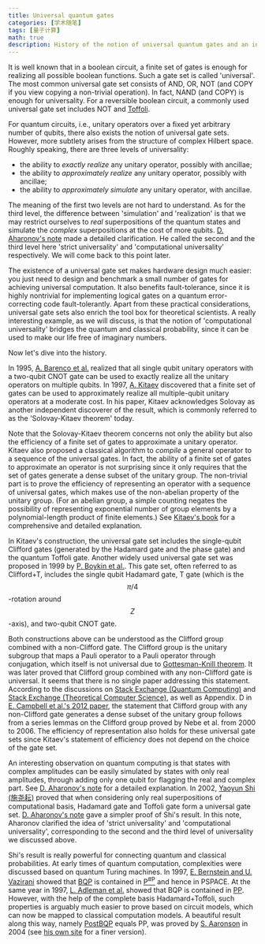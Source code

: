 ```yaml
---
title: Universal quantum gates
categories: [学术随笔]
tags: [量子计算]
math: true
description: History of the notion of universal quantum gates and an interesting application on quantum complexity theory.
---
```




It is well known that in a boolean circuit,
a finite set of gates is enough for realizing all possible boolean functions.
Such a gate set is called 'universal'.
The most common universal gate set consists of AND, OR, NOT 
(and COPY if you view copying a non-trivial operation).
In fact, NAND (and COPY) is enough for universality.
For a reversible boolean circuit,
a commonly used universal gate set includes NOT and [Toffoli](https://en.wikipedia.org/wiki/Toffoli_gate).

For quantum circuits, i.e., 
unitary operators over a fixed yet arbitrary number of qubits,
there also exists the notion of universal gate sets.
However, more subtlety arises from the structure of complex Hilbert space.
Roughly speaking, there are three levels of universality:

- the ability to *exactly realize* any unitary operator, 
possibly with ancillae;
- the ability to *approximately realize* any unitary operator,
possibly with ancillae;
- the ability to *approximately simulate* any unitary operator,
with ancillae.

The meaning of the first two levels are not hard to understand.
As for the third level, 
the difference between 'simulation' and 'realization' is that
we may restrict ourselves to *real* superpositions of the quantum states
and simulate the *complex* superpositions
at the cost of more qubits.
[D. Aharonov's note](https://arxiv.org/pdf/quant-ph/0301040)
made a detailed clarification.
He called the second and the third level here
'strict universality' and 'computational universality'
respectively.
We will come back to this point later.

The existence of a universal gate set makes
hardware design much easier:
you just need to design and benchmark a small number of gates
for achieving universal computation.
It also benefits fault-tolerance,
since it is highly nontrivial for implementing logical gates
on a quantum error-correcting code fault-tolerantly.
Apart from these practical considerations,
universal gate sets also enrich the tool box for theoretical scientists.
A really interesting example, as we will discuss,
is that the notion of 'computational universality'
bridges the quantum and classical probability,
since it can be used to make our life free of imaginary numbers.

Now let's dive into the history.

In 1995, [A. Barenco et al.](https://arxiv.org/abs/quant-ph/9503016) 
realized that all single qubit unitary operators 
with a two-qubit CNOT gate can be used 
to exactly realize all the unitary operators on multiple qubits.
In 1997, [A. Kitaev](https://www.mathnet.ru/php/archive.phtml?wshow=paper&jrnid=rm&paperid=892&option_lang=eng)
discovered that a finite set of gates
can be used to approximately realize all multiple-qubit unitary operators
at a moderate cost.
In his paper, Kitaev acknowledges Solovay 
as another independent discoverer of the result,
which is commonly referred to as the 'Solovay-Kitaev theorem' today.

Note that the Solovay-Kitaev theorem
concerns not only the ability but also the efficiency
of a finite set of gates to approximate a unitary operator.
Kitaev also proposed a classical algorithm to 
*compile* a general operator to a sequence of the universal gates.
In fact, the ability of a finite set of gates to
approximate an operator is not surprising
since it only requires that the set of gates 
generate a dense subset of the unitary group.
The non-trivial part is to prove the efficiency
of representing an operator with a sequence of universal gates,
which makes use of the non-abelian property of the unitary group.
(For an abelian group, a simple counting negates the possibility 
of representing exponential number of group elements
by a polynomial-length product of finite elements.)
See [Kitaev's book](https://bookstore.ams.org/view?ProductCode=GSM/47) 
for a comprehensive and detailed explanation.

In Kitaev's construction, the universal gate set 
includes the single-qubit Clifford gates
(generated by the Hadamard gate and the phase gate)
and the quantum Toffoli gate.
Another widely used universal gate set was proposed in 1999
by [P. Boykin et al.](https://arxiv.org/abs/quant-ph/9906054).
This gate set, often referred to as Clifford+T,
includes the single qubit Hadamard gate,
T gate (which is the $$ \pi/4 $$-rotation around $$ Z $$-axis),
and two-qubit CNOT gate.

Both constructions above can be understood as the Clifford group
combined with a non-Clifford gate.
The Clifford group is the unitary subgroup that maps a Pauli operator
to a Pauli operator through conjugation,
which itself is not universal
due to [Gottesman-Knill theorem](https://arxiv.org/abs/quant-ph/9807006).
It was later proved that Clifford group combined with any
non-Clifford gate is universal.
It seems that there is no single paper addressing this statement.
According to the discussions on 
[Stack Exchange (Quantum Computing)](https://quantumcomputing.stackexchange.com/questions/24385/prove-that-adding-any-non-clifford-gate-to-the-clifford-group-yields-a-universal)
and [Stack Exchange (Theoretical Computer Science)](https://cstheory.stackexchange.com/questions/34707/theorems-for-universal-set-of-quantum-gates-for-sud?noredirect=1&lq=1),
as well as Appendix. D in [E. Campbell et al.'s 2012 paper](https://arxiv.org/abs/1205.3104),
the statement that Clifford group with any non-Clifford gate
generates a dense subset of the unitary group
follows from a series lemmas on the Clifford group
proved by Nebe et al. from 2000 to 2006.
The efficiency of representation also holds for these universal gate sets
since Kitaev's statement of efficiency does not depend on 
the choice of the gate set.

An interesting observation on quantum computing 
is that states with complex amplitudes can be easily simulated
by states with only real amplitudes,
through adding only one qubit for flagging the real and complex part.
See [D. Aharonov's note](https://arxiv.org/pdf/quant-ph/0301040)
for a detailed explanation.
In 2002, [Yaoyun Shi (施尧耘)](https://arxiv.org/abs/quant-ph/0205115)
proved that when considering only 
real superpositions of computational basis,
Hadamard gate and Toffoli gate form a universal gate set.
[D. Aharonov's note](https://arxiv.org/pdf/quant-ph/0301040)
gave a simpler proof of Shi's result.
In this note, Aharonov clarified the idea of 'strict universality'
and 'computational universality',
corresponding to the second and the third level of universality
we discussed above.

Shi's result is really powerful for
connecting quantum and classical probabilities.
At early times of quantum computation,
complexities were discussed based on quantum Turing machines.
In 1997, [E. Bernstein and U. Vazirani](https://epubs.siam.org/doi/10.1137/S0097539796300921)
showed that [BQP](https://complexityzoo.net/Complexity_Zoo:B#bqp) is contained in [P<sup>#P</sup>](https://complexityzoo.net/Complexity_Zoo:P#psharpp) and hence in PSPACE.
At the same year in 1997, [L. Adleman et al.](https://epubs.siam.org/doi/10.1137/S0097539795293639) showed that BQP is contained in [PP](https://complexityzoo.net/Complexity_Zoo:P#pp).
However, with the help of the complete basis Hadamard+Toffoli,
such properties is arguably much easier to prove
based on circuit models,
which can now be mapped to classical computation models. 
A beautiful result along this way,
namely [PostBQP](https://complexityzoo.net/Complexity_Zoo:P#postbqp) equals PP,
was proved by 
[S. Aaronson](https://arxiv.org/abs/quant-ph/0412187)
in 2004 (see [his own site](https://www.scottaaronson.com/papers/pp.pdf)
for a finer version).